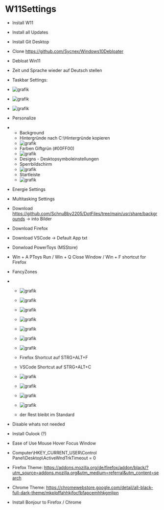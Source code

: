 # W11Settings
- Install W11
- Install all Updates
- Install Git Desktop
- Clone https://github.com/Sycnex/Windows10Debloater
- Debloat Win11
- Zeit und Sprache wieder auf Deutsch stellen

- Taskbar Settings:
- ![grafik](https://github.com/SchnuBby2205/W11Settings/assets/80288097/94c00b7e-405e-4f02-add8-9b8079f419ba)
- ![grafik](https://github.com/SchnuBby2205/W11Settings/assets/80288097/1d206a32-e8e4-48f1-a602-7ce5a40bafa8)
- ![grafik](https://github.com/SchnuBby2205/W11Settings/assets/80288097/db02ddb4-bf0c-4026-b046-87a4f8dab0e0)

- Personalize
- - Background
  - Hintergründe nach C:\Hintergründe kopieren
  - ![grafik](https://github.com/SchnuBby2205/W11Settings/assets/80288097/28b335ca-b174-4e16-bedb-017c7369dd92)
  - Farben Giftgrün (#00FF00)
  - ![grafik](https://github.com/SchnuBby2205/W11Settings/assets/80288097/ab0d7e83-ce76-41ec-8f7a-e66cadb8f338)
  - Designs - Desktopsymboleinstellungen
  - Sperrbildschirm
  - ![grafik](https://github.com/SchnuBby2205/W11Settings/assets/80288097/77986315-8cb5-4645-b46d-5c2fdf996846)
  - Startleiste
  - ![grafik](https://github.com/SchnuBby2205/W11Settings/assets/80288097/20a3ebbb-91fd-455e-8351-67f31cec2860)
 
- Energie Settings
- Multitasking Settings

- Download https://github.com/SchnuBby2205/DotFiles/tree/main/usr/share/backgrounds -> into Bilder
- Download Firefox
- Download VSCode -> Default App txt

- Donwload PowerToys (MSStore)
- Win + A PToys Run / Win + Q Close Window / Win + F shortcut for Firefox
- FancyZones
- - ![grafik](https://github.com/SchnuBby2205/W11Settings/assets/80288097/e9484df9-3f2e-4408-8830-de1ed2dc5de4)
  - ![grafik](https://github.com/SchnuBby2205/W11Settings/assets/80288097/26714063-6f89-42d2-8062-7e7a8d5fe41b)
  - ![grafik](https://github.com/SchnuBby2205/W11Settings/assets/80288097/c8f64e45-9653-45f9-8bbe-8b93deadc262)
  - ![grafik](https://github.com/SchnuBby2205/W11Settings/assets/80288097/1defe49e-7dfd-4c5d-aabc-cb36b0a2cdc5)
  - ![grafik](https://github.com/SchnuBby2205/W11Settings/assets/80288097/1d3cdb68-98a8-4693-aca8-32f8d4bbf26b)
  - ![grafik](https://github.com/SchnuBby2205/W11Settings/assets/80288097/206cb433-337e-4b47-bc7f-3a1f1beda1a0)
  - ![grafik](https://github.com/SchnuBby2205/W11Settings/assets/80288097/91f16015-647b-4354-92ac-4717f122134e)

  - Firefox Shortcut auf STRG+ALT+F
  - VSCode Shortcut auf STRG+ALT+C
  - ![grafik](https://github.com/SchnuBby2205/W11Settings/assets/80288097/978aa03c-ccba-4fc5-bffb-4ca7a51dda3a)
  - ![grafik](https://github.com/SchnuBby2205/W11Settings/assets/80288097/620fe886-228b-4c03-b5db-e2d81832ed42)
  - ![grafik](https://github.com/SchnuBby2205/W11Settings/assets/80288097/477067f4-a5e3-40b7-a6df-2e3f3435613b)
  - ![grafik](https://github.com/SchnuBby2205/W11Settings/assets/80288097/f8a51e9d-7076-4fb8-8dc5-abf97f048397)
  - der Rest bleibt im Standard

- Disable whats not needed
- Install Oulook (?)
- Ease of Use Mouse Hover Focus Window
- Computer\HKEY_CURRENT_USER\Control Panel\Desktop\ActiveWndTrkTimeout = 0
- Firefox Theme: https://addons.mozilla.org/de/firefox/addon/black/?utm_source=addons.mozilla.org&utm_medium=referral&utm_content=search
- Chrome Theme: https://chromewebstore.google.com/detail/all-black-full-dark-theme/mkplpffahhkjfocfbfapcemhhkgmljpn
- Install Bonjour to Firefox / Chrome
